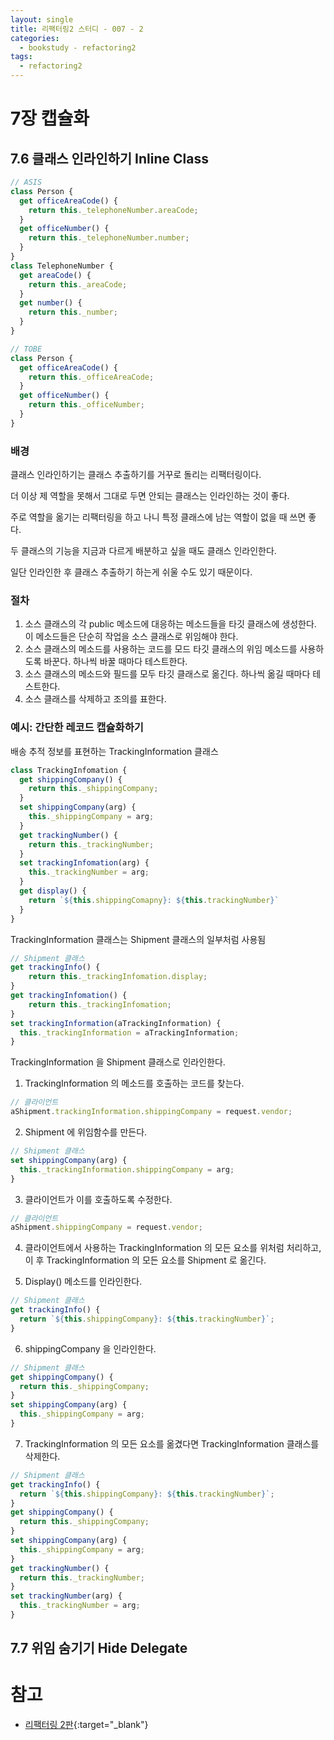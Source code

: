 ```yaml
---
layout: single
title: 리팩터링2 스터디 - 007 - 2
categories: 
  - bookstudy - refactoring2
tags: 
  - refactoring2
---
```


# 7장 캡슐화

## 7.6 클래스 인라인하기 Inline Class

```js
// ASIS
class Person {
  get officeAreaCode() {
    return this._telephoneNumber.areaCode;
  }
  get officeNumber() {
    return this._telephoneNumber.number;
  }
}
class TelephoneNumber {
  get areaCode() {
    return this._areaCode;
  }
  get number() {
    return this._number;
  }
}

// TOBE
class Person {
  get officeAreaCode() {
    return this._officeAreaCode;
  }
  get officeNumber() {
    return this._officeNumber;
  }
}
```

### 배경

클래스 인라인하기는 클래스 추출하기를 거꾸로 돌리는 리팩터링이다.

더 이상 제 역할을 못해서 그대로 두면 안되는 클래스는 인라인하는 것이 좋다.

주로 역할을 옮기는 리팩터링을 하고 나니 특정 클래스에 남는 역할이 없을 때 쓰면 좋다.

두 클래스의 기능을 지금과 다르게 배분하고 싶을 때도 클래스 인라인한다.

일단 인라인한 후 클래스 추출하기 하는게 쉬울 수도 있기 때문이다.

### 절차

1. 소스 클래스의 각 public 메소드에 대응하는 메소드들을 타깃 클래스에 생성한다. 이 메소드들은 단순히 작업을 소스 클래스로 위임해야 한다.
2. 소스 클래스의 메소드를 사용하는 코드를 모드 타깃 클래스의 위임 메소드를 사용하도록 바꾼다. 하나씩 바꿀 때마다 테스트한다.
3. 소스 클래스의 메소드와 필드를 모두 타깃 클래스로 옮긴다. 하나씩 옮길 때마다 테스트한다.
4. 소스 클래스를 삭제하고 조의를 표한다.

### 예시: 간단한 레코드 캡슐화하기

배송 추적 정보를 표현하는 TrackingInformation 클래스

```js
class TrackingInfomation {
  get shippingCompany() {
    return this._shippingCompany;
  }
  set shippingCompany(arg) {
    this._shippingCompany = arg;
  }
  get trackingNumber() {
    return this._trackingNumber;
  }
  set trackingInfomation(arg) {
    this._trackingNumber = arg;
  }
  get display() {
    return `${this.shippingComapny}: ${this.trackingNumber}`
  }
}
```

TrackingInformation 클래스는 Shipment 클래스의 일부처럼 사용됨

```js
// Shipment 클래스
get trackingInfo() {
	return this._trackingInfomation.display;
}
get trackingInfomation() {
	return this._trackingInfomation;
}
set trackingInformation(aTrackingInformation) {
  this._trackingInformation = aTrackingInformation;
}
```

TrackingInformation 을 Shipment 클래스로 인라인한다.

1. TrackingInformation 의 메소드를 호출하는 코드를 찾는다.

```js
// 클라이언트
aShipment.trackingInformation.shippingCompany = request.vendor;
```

2. Shipment 에 위임함수를 만든다.

```js
// Shipment 클래스
set shippingCompany(arg) {
  this._trackingInformation.shippingCompany = arg;
}
```

3. 클라이언트가 이를 호출하도록 수정한다.

```js
// 클라이언트
aShipment.shippingCompany = request.vendor;
```

4. 클라이언트에서 사용하는 TrackingInformation 의 모든 요소를 위처럼 처리하고, 이 후 TrackingInformation 의 모든 요소를 Shipment 로 옮긴다.

5. Display() 메소드를 인라인한다.

```js
// Shipment 클래스
get trackingInfo() {
  return `${this.shippingCompany}: ${this.trackingNumber}`;
}
```

6. shippingCompany 을 인라인한다.

```js
// Shipment 클래스
get shippingCompany() {
  return this._shippingCompany;
}
set shippingCompany(arg) {
  this._shippingCompany = arg;
}
```

7. TrackingInformation 의 모든 요소를 옮겼다면 TrackingInformation 클래스를 삭제한다.

```js
// Shipment 클래스
get trackingInfo() {
  return `${this.shippingCompany}: ${this.trackingNumber}`;
}
get shippingCompany() {
  return this._shippingCompany;
}
set shippingCompany(arg) {
  this._shippingCompany = arg;
}
get trackingNumber() {
  return this._trackingNumber;
}
set trackingNumber(arg) {
  this._trackingNumber = arg;
}
```

## 7.7 위임 숨기기 Hide Delegate

# 참고
- [리팩터링 2판](http://www.yes24.com/Product/Goods/89649360){:target="_blank"}